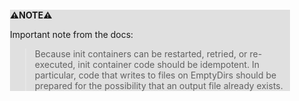 <div style="margin:2em; background-color: #e0e0e0;">

<strong>⚠️NOTE️️️⚠️</strong>

Important note from the docs:

> Because init containers can be restarted, retried, or re-executed, init container code should be idempotent. In particular, code that writes to files on EmptyDirs should be prepared for the possibility that an output file already exists.
</div>

